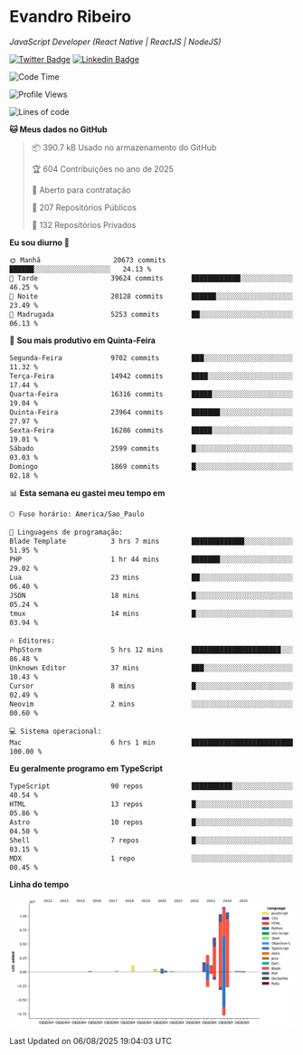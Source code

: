 # Evandro **Ribeiro**

*JavaScript Developer (React Native | ReactJS | NodeJS)*

[![Twitter Badge](https://img.shields.io/badge/-@ribeiroevandro-201B2D?style=flat-square&labelColor=201B2D&logo=twitter&logoColor=white&link=https://twitter.com/ribeiroevandro)](https://twitter.com/ribeiroevandro) 
[![Linkedin Badge](https://img.shields.io/badge/-Evandro%20Ribeiro-201B2D?style=flat-square&logo=Linkedin&logoColor=white&link=https://www.linkedin.com/in/ribeiroevandro)](https://www.linkedin.com/in/ribeiroevandro) 


<!--START_SECTION:waka-->
![Code Time](http://img.shields.io/badge/Code%20Time-4%2C604%20hrs%2014%20mins-blue)

![Profile Views](http://img.shields.io/badge/Visualizac%C3%B5es%20do%20perfil-0-blue)

![Lines of code](https://img.shields.io/badge/Desde%20o%20Hello%20World%20eu%20escrevi-48.2%20million%20linhas%20de%20c%C3%B3digo-blue)

**🐱 Meus dados no GitHub** 

> 📦 390.7 kB Usado no armazenamento do GitHub 
 > 
> 🏆 604 Contribuições no ano de 2025
 > 
> 💼 Aberto para contratação
 > 
> 📜 207 Repositórios Públicos 
 > 
> 🔑 132 Repositórios Privados 
 > 
**Eu sou diurno 🐤** 

```text
🌞 Manhã                  20673 commits       ██████░░░░░░░░░░░░░░░░░░░   24.13 % 
🌆 Tarde                  39624 commits       ████████████░░░░░░░░░░░░░   46.25 % 
🌃 Noite                  20128 commits       ██████░░░░░░░░░░░░░░░░░░░   23.49 % 
🌙 Madrugada              5253 commits        ██░░░░░░░░░░░░░░░░░░░░░░░   06.13 % 
```
📅 **Sou mais produtivo em Quinta-Feira** 

```text
Segunda-Feira            9702 commits        ███░░░░░░░░░░░░░░░░░░░░░░   11.32 % 
Terça-Feira              14942 commits       ████░░░░░░░░░░░░░░░░░░░░░   17.44 % 
Quarta-Feira             16316 commits       █████░░░░░░░░░░░░░░░░░░░░   19.04 % 
Quinta-Feira             23964 commits       ███████░░░░░░░░░░░░░░░░░░   27.97 % 
Sexta-Feira              16286 commits       █████░░░░░░░░░░░░░░░░░░░░   19.01 % 
Sábado                   2599 commits        █░░░░░░░░░░░░░░░░░░░░░░░░   03.03 % 
Domingo                  1869 commits        █░░░░░░░░░░░░░░░░░░░░░░░░   02.18 % 
```


📊 **Esta semana eu gastei meu tempo em** 

```text
🕑︎ Fuso horário: America/Sao_Paulo

💬 Linguagens de programação: 
Blade Template           3 hrs 7 mins        █████████████░░░░░░░░░░░░   51.95 % 
PHP                      1 hr 44 mins        ███████░░░░░░░░░░░░░░░░░░   29.02 % 
Lua                      23 mins             ██░░░░░░░░░░░░░░░░░░░░░░░   06.40 % 
JSON                     18 mins             █░░░░░░░░░░░░░░░░░░░░░░░░   05.24 % 
tmux                     14 mins             █░░░░░░░░░░░░░░░░░░░░░░░░   03.94 % 

🔥 Editores: 
PhpStorm                 5 hrs 12 mins       ██████████████████████░░░   86.48 % 
Unknown Editor           37 mins             ███░░░░░░░░░░░░░░░░░░░░░░   10.43 % 
Cursor                   8 mins              █░░░░░░░░░░░░░░░░░░░░░░░░   02.49 % 
Neovim                   2 mins              ░░░░░░░░░░░░░░░░░░░░░░░░░   00.60 % 

💻 Sistema operacional: 
Mac                      6 hrs 1 min         █████████████████████████   100.00 % 
```

**Eu geralmente programo em TypeScript** 

```text
TypeScript               90 repos            ██████████░░░░░░░░░░░░░░░   40.54 % 
HTML                     13 repos            █░░░░░░░░░░░░░░░░░░░░░░░░   05.86 % 
Astro                    10 repos            █░░░░░░░░░░░░░░░░░░░░░░░░   04.50 % 
Shell                    7 repos             █░░░░░░░░░░░░░░░░░░░░░░░░   03.15 % 
MDX                      1 repo              ░░░░░░░░░░░░░░░░░░░░░░░░░   00.45 % 
```



**Linha do tempo**

![Lines of Code chart](https://raw.githubusercontent.com/ribeiroevandro/ribeiroevandro/main/assets/bar_graph.png)


 Last Updated on 06/08/2025 19:04:03 UTC
<!--END_SECTION:waka-->
